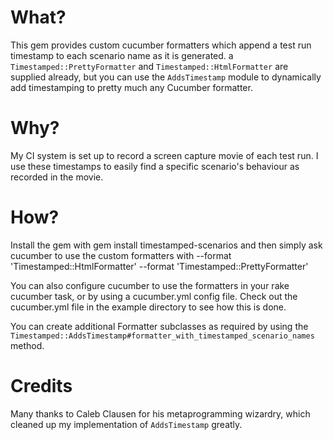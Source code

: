 What?
==
This gem provides custom cucumber formatters which append a test run timestamp to each scenario name as it is generated. a `Timestamped::PrettyFormatter` and `Timestamped::HtmlFormatter` are supplied already, but you can use the `AddsTimestamp` module to dynamically add timestamping to pretty much any Cucumber formatter.

Why?
==
My CI system is set up to record a screen capture movie of each test run. I use these timestamps to easily find a specific scenario's behaviour as recorded in the movie.

How?
==
Install the gem with 
      gem install timestamped-scenarios
and then simply ask cucumber to use the custom formatters with
      --format 'Timestamped::HtmlFormatter'
      --format 'Timestamped::PrettyFormatter'

You can also configure cucumber to use the formatters in your rake cucumber task, or by using a cucumber.yml config file. Check out the cucumber.yml file in the example directory to see how this is done.

You can create additional Formatter subclasses as required by using the `Timestamped::AddsTimestamp#formatter_with_timestamped_scenario_names` method.

Credits
==
Many thanks to Caleb Clausen for his metaprogramming wizardry, which cleaned up my implementation of `AddsTimestamp` greatly.
